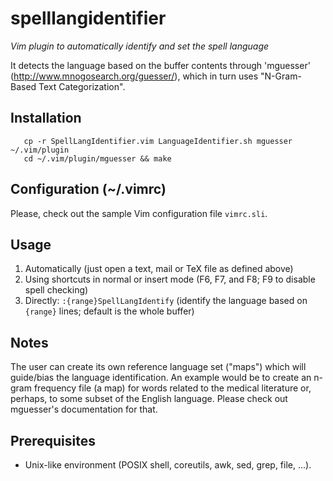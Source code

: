 spelllangidentifier
===================

*Vim plugin to automatically identify and set the spell language*

It detects the language based on the buffer contents through 'mguesser'
(http://www.mnogosearch.org/guesser/), which in turn uses "N-Gram-Based Text
Categorization".

Installation
------------

```
   cp -r SpellLangIdentifier.vim LanguageIdentifier.sh mguesser ~/.vim/plugin
   cd ~/.vim/plugin/mguesser && make
```


Configuration (~/.vimrc)
------------------------

Please, check out the sample Vim configuration file `vimrc.sli`.


Usage
-----

   1. Automatically (just open a text, mail or TeX file as defined above)
   2. Using shortcuts in normal or insert mode (F6, F7, and F8; F9 to disable spell checking)
   3. Directly: `:{range}SpellLangIdentify` (identify the language based on `{range}` lines; default is the whole buffer)


Notes
-----

The user can create its own reference language set ("maps") which will
guide/bias the language identification. An example would be to create an n-gram
frequency file (a map) for words related to the medical literature or, perhaps,
to some subset of the English language. Please check out mguesser's
documentation for that.


Prerequisites
-------------

   * Unix-like environment (POSIX shell, coreutils, awk, sed, grep, file, ...).
